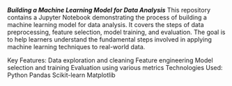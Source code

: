 ***Building a Machine Learning Model for Data Analysis***
This repository contains a Jupyter Notebook demonstrating the process of building a machine learning model for data analysis. It covers the steps of data preprocessing, feature selection, model training, and evaluation. The goal is to help learners understand the fundamental steps involved in applying machine learning techniques to real-world data.

Key Features:
Data exploration and cleaning
Feature engineering
Model selection and training
Evaluation using various metrics
Technologies Used:
Python
Pandas
Scikit-learn
Matplotlib
